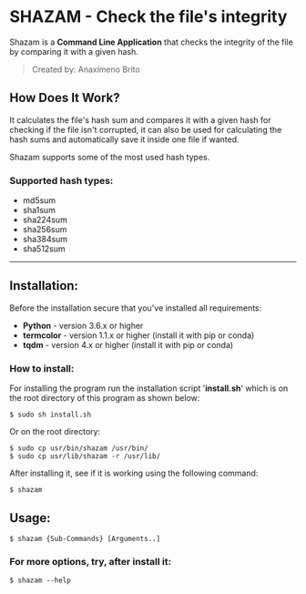 # SHAZAM - Check the file's integrity

Shazam is a **Command Line Application** that checks the integrity of the file by comparing it with a given hash.

> Created by: Anaxímeno Brito

## How Does It Work?

It calculates the file's hash sum and compares it with a given hash for checking if the file isn't corrupted, it can also be used for calculating the hash sums and automatically save it inside one file if wanted.

Shazam supports some of the most used hash types.

### Supported hash types:

* md5sum
* sha1sum
* sha224sum
* sha256sum
* sha384sum
* sha512sum

---

## Installation:

Before the installation secure that you've installed all requirements:

* **Python** - version 3.6.x or higher
* **termcolor** - version 1.1.x or higher (install it with pip or conda)
* **tqdm** - version 4.x or higher (install it with pip or conda)

### How to install:

For installing the program run the installation script '**install.sh**' which is on the root directory of this program as shown below:

    $ sudo sh install.sh

Or on the root directory:

	$ sudo cp usr/bin/shazam /usr/bin/
	$ sudo cp usr/lib/shazam -r /usr/lib/

After installing it, see if it is working using the following command:

	$ shazam

## Usage:

	$ shazam {Sub-Commands} [Arguments..]

### For more options, try, after install it:

	$ shazam --help
